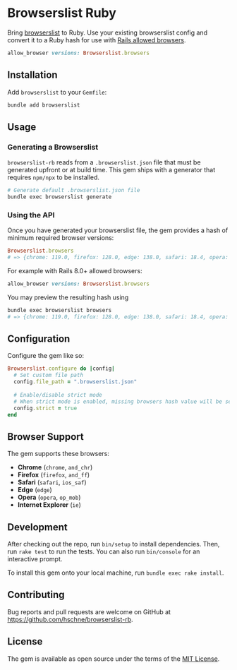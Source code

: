 # Browserslist Ruby

Bring [browserslist](https://github.com/browserslist/browserslist) to Ruby. Use your existing browserslist config and convert it to a Ruby hash for use with [Rails allowed browsers](https://github.com/rails/rails/pull/50505).

```ruby
allow_browser versions: Browserslist.browsers
```

## Installation

Add `browserslist` to your `Gemfile`:

```bash
bundle add browserslist
```

## Usage

### Generating a Browserslist

`browserslist-rb` reads from a `.browserslist.json` file that must be generated upfront or at build time. This gem ships with a generator that requires `npm/npx` to be installed.

```bash
# Generate default .browserslist.json file
bundle exec browserslist generate

```

### Using the API

Once you have generated your browserslist file, the gem provides a hash of minimum required browser versions:

```ruby
Browserslist.browsers
# => {chrome: 119.0, firefox: 128.0, edge: 138.0, safari: 18.4, opera: 80.0, ie: false}
```
For example with Rails 8.0+ allowed browsers:

```ruby
allow_browser versions: Browserslist.browsers
```

You may preview the resulting hash using 

```bash
bundle exec browserslist browsers
# => {chrome: 119.0, firefox: 128.0, edge: 138.0, safari: 18.4, opera: 80.0, ie: false}
```

## Configuration

Configure the gem like so:

```ruby
Browserslist.configure do |config|
  # Set custom file path 
  config.file_path = ".browserslist.json"
  
  # Enable/disable strict mode 
  # When strict mode is enabled, missing browsers hash value will be set to false, which in conjunction with `allow_browser` means they will be forbidden from accessing your application.
  config.strict = true
end
```

## Browser Support

The gem supports these browsers:
- **Chrome** (`chrome`, `and_chr`)
- **Firefox** (`firefox`, `and_ff`) 
- **Safari** (`safari`, `ios_saf`)
- **Edge** (`edge`)
- **Opera** (`opera`, `op_mob`)
- **Internet Explorer** (`ie`)

## Development

After checking out the repo, run `bin/setup` to install dependencies. Then, run `rake test` to run the tests. You can also run `bin/console` for an interactive prompt.

To install this gem onto your local machine, run `bundle exec rake install`.

## Contributing

Bug reports and pull requests are welcome on GitHub at https://github.com/hschne/browserslist-rb.

## License

The gem is available as open source under the terms of the [MIT License](https://opensource.org/licenses/MIT).
